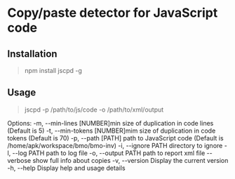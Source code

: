 Copy/paste detector for JavaScript code
=======================================

Installation
------------

> npm install jscpd -g


Usage
-----

> jscpd -p /path/to/js/code -o /path/to/xml/output

Options:
  -m, --min-lines [NUMBER]min size of duplication in code lines (Default is 5)
  -t, --min-tokens [NUMBER]mim size of duplication in code tokens (Default is 70)
  -p, --path [PATH]      path to JavaScript code (Default is /home/apk/workspace/bmo/bmo-inv)
  -i, --ignore PATH      directory to ignore
  -l, --log PATH         path to log file
  -o, --output PATH      path to report xml file
      --verbose          show full info about copies
  -v, --version          Display the current version
  -h, --help             Display help and usage details